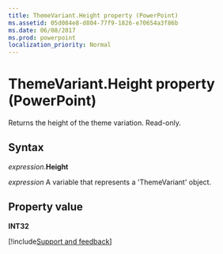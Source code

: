 ```yaml
---
title: ThemeVariant.Height property (PowerPoint)
ms.assetid: 05d084e8-d804-77f9-1826-e70654a3f86b
ms.date: 06/08/2017
ms.prod: powerpoint
localization_priority: Normal
---
```



# ThemeVariant.Height property (PowerPoint)

Returns the height of the theme variation. Read-only.


## Syntax

_expression_.**Height**

_expression_ A variable that represents a 'ThemeVariant' object.


## Property value

 **INT32**

[!include[Support and feedback](~/includes/feedback-boilerplate.md)]